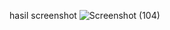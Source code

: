 hasil screenshot
![Screenshot (104)](https://github.com/imamady07/pemwebtugas2/assets/145320040/d7ad0047-b962-424f-960c-ef8276cc0620)
